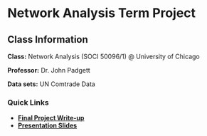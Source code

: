 # Network Analysis Term Project

## Class Information

**Class:** Network Analysis (SOCI 50096/1) @ University of Chicago

**Professor:** Dr. John Padgett

**Data sets:** UN Comtrade Data

### Quick Links
- **[Final Project Write-up](https://github.com/dhruvalb/NetworkAnalysis-TermProject/blob/master/Documents/DhruvalBhatt_NetworkAnalysis_TermProjectReport.pdf)**
- **[Presentation Slides]()**

